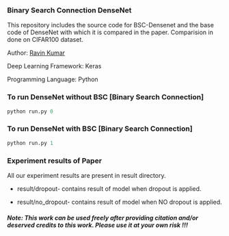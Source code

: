 ### Binary Search Connection DenseNet
This repository includes the source code for BSC-Densenet and the base code of DenseNet with which it is compared in the paper.
Comparision in done on CIFAR100 dataset.

Author: [Ravin Kumar](https://mr-ravin.github.io/)

Deep Learning Framework: Keras

Programming Language: Python

### To run DenseNet without BSC [Binary Search Connection]
```python
python run.py 0
```

### To run DenseNet with BSC [Binary Search Connection]
```python
python run.py 1
```

### Experiment results of Paper
All our experiment results are present in result directory.

- result/dropout- contains result of model when dropout is applied.

- result/no_dropout- contains result of model when NO dropout is applied.

##### Note: This work can be used freely after providing citation and/or deserved credits to this work. Please use it at your own risk !!!
